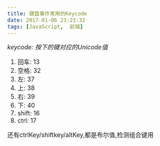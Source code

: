 ```yaml
---
title: 键盘事件常用的Keycode
date: 2017-01-06 23:23:32
tags: [JavaScript,  前端]
---
```


*keycode: 按下的键对应的Unicode值*

1. 回车: 13
2. 空格: 32
3. 左: 37
4. 上: 38
5. 右: 39
6. 下: 40
7. shift: 16
8. ctrl: 17

还有ctrlKey/shiftkey/altKey,都是布尔值,检测组合键用
 
 

